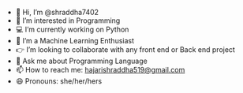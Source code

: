 - 👋 Hi, I’m @shraddha7402
- 👀 I’m interested in Programming
- 💻 I’m currently working on Python
- 🌱 I’m a Machine Learning Enthusiast
- 👉 I’m looking to collaborate with any front end or Back end project
- 💬 Ask me about Programming Language
- 📫 How to reach me: hajarishraddha519@gmail.com
- 😄 Pronouns: she/her/hers

